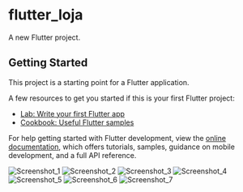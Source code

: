 # flutter_loja

A new Flutter project.

## Getting Started

This project is a starting point for a Flutter application.

A few resources to get you started if this is your first Flutter project:

- [Lab: Write your first Flutter app](https://docs.flutter.dev/get-started/codelab)
- [Cookbook: Useful Flutter samples](https://docs.flutter.dev/cookbook)

For help getting started with Flutter development, view the
[online documentation](https://docs.flutter.dev/), which offers tutorials,
samples, guidance on mobile development, and a full API reference.

![Screenshot_1](https://github.com/LuisFernando-hub/flutter_app/assets/84160974/776ebddb-2000-45b0-be44-62b551f5e170)
![Screenshot_2](https://github.com/LuisFernando-hub/flutter_app/assets/84160974/0374010b-d44a-4f58-9a04-72617c1294a9)
![Screenshot_3](https://github.com/LuisFernando-hub/flutter_app/assets/84160974/3d410e74-3701-464a-9d7d-d2ebad4c0528)
![Screenshot_4](https://github.com/LuisFernando-hub/flutter_app/assets/84160974/c37e854e-9b9f-44eb-8364-2bb353405a7b)
![Screenshot_5](https://github.com/LuisFernando-hub/flutter_app/assets/84160974/9c4f0efb-d7bf-4d92-a756-15521e90442f)
![Screenshot_6](https://github.com/LuisFernando-hub/flutter_app/assets/84160974/5cb05dc8-b0e2-41dc-855a-97f54f1280c0)
![Screenshot_7](https://github.com/LuisFernando-hub/flutter_app/assets/84160974/9a025e0b-c8fa-4d58-a58d-7e090a74977b)
